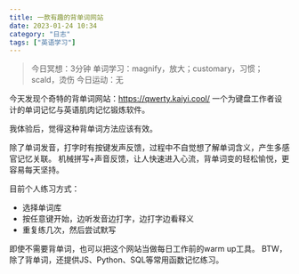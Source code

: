 ```yaml
---
title: 一款有趣的背单词网站
date: 2023-01-24 10:34 
category: "日志"
tags: ["英语学习"]
---
```


> 今日冥想：3分钟
> 单词学习：magnify，放大；customary，习惯；scald，烫伤
> 今日运动：无

今天发现个奇特的背单词网站：https://qwerty.kaiyi.cool/
一个为键盘工作者设计的单词记忆与英语肌肉记忆锻炼软件。

我体验后，觉得这种背单词方法应该有效。

除了单词发音，打字时有按键发声反馈，过程中不自觉想了解单词含义，产生多感官记忆关联。
机械拼写+声音反馈，让人快速进入心流，背单词变的轻松愉悦，更容易每天坚持。

目前个人练习方式：
- 选择单词库
- 按任意键开始，边听发音边打字，边打字边看释义
- 重复练几次，然后尝试默写

即使不需要背单词，也可以把这个网站当做每日工作前的warm up工具。
BTW，除了背单词，还提供JS、Python、SQL等常用函数记忆练习。


